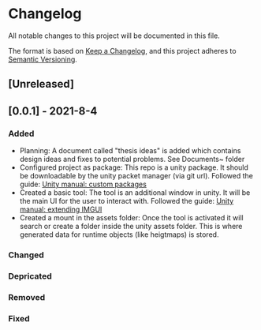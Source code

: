 # Changelog
All notable changes to this project will be documented in this file.

The format is based on [Keep a Changelog](https://keepachangelog.com/en/1.0.0/),
and this project adheres to [Semantic Versioning](https://semver.org/spec/v2.0.0.html).

## [Unreleased]

## [0.0.1] - 2021-8-4

### Added
- Planning: A document called "thesis ideas" is added which contains design ideas and fixes to potential problems.
See Documents~ folder
- Configured project as package: This repo is a unity package. It should be downloadable by the unity packet manager (via git url).
Followed the guide: [Unity manual: custom packages](https://docs.unity3d.com/Manual/CustomPackages.html?utm_source=YouTube&utm_medium=social&utm_campaign=evangelism_global_generalpromo_2020-09-02_packman-package-manager-docs)
- Created a basic tool: The tool is an additional window in unity. It will be the main UI for the user to interact with.
Followed the guide: [Unity manual: extending IMGUI](https://docs.unity3d.com/Manual/gui-Extending.html)
- Created a mount in the assets folder: Once the tool is activated it will search or create a folder inside the unity assets folder. This is where generated data for runtime objects (like heigtmaps) is stored.

### Changed
### Depricated
### Removed
### Fixed